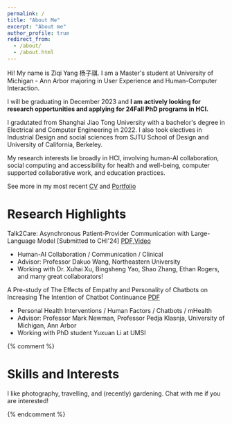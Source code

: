 ```yaml
---
permalink: /
title: "About Me"
excerpt: "About me"
author_profile: true
redirect_from: 
  - /about/
  - /about.html
---
```


Hi! My name is Ziqi Yang 杨子祺. I am a Master's student at University of Michigan - Ann Arbor majoring in User Experience and Human-Computer Interaction. 

I will be graduating in December 2023 and **I am actively looking for research opportunities and applying for 24Fall PhD programs in HCI.**

I gradutated from Shanghai Jiao Tong University with a bachelor's degree in Electrical and Computer Engineering in 2022. I also took electives in Industrial Design and social sciences from SJTU School of Design and University of California, Berkeley. 

My research interests lie broadly in HCI, involving human-AI collaboration, social computing and accessibility for health and well-being, computer supported collaborative work, and education practices.

See more in my most recent [CV](https://drive.google.com/file/d/1eZlaWWHQk5GQgvViuQ01fzbv12fW7ODj/view?usp=sharing)
and [Portfolio](https://ziqis-portfolio.webflow.io/)


# Research Highlights
<!-- <p float="left">
  <img src="/img1.png" width="100" />
  <img src="/img2.png" width="100" /> 
  <img src="/img3.png" width="100" />
</p> -->

Talk2Care: Asynchronous Patient-Provider Communication with Large-Language Model [Submitted to CHI'24]
[PDF](https://arxiv.org/abs/2309.09357),[Video]([https://](https://youtu.be/fMMDN7gZGjs))
- Human-AI Collaboration / Communication / Clinical
- Advisor: Professor Dakuo Wang, Northeastern University
- Working with Dr. Xuhai Xu, Bingsheng Yao, Shao Zhang, Ethan Rogers, and many great collaborators!


A Pre-study of The Effects of Empathy and Personality of Chatbots on Increasing The Intention of Chatbot Continuance [PDF]([https://](https://drive.google.com/file/d/1R8OSR61UOyUseOvf2t_uAYz-JDCtbojh/view?usp=drive_link))
- Personal Health Interventions / Human Factors / Chatbots / mHealth
- Advisor: Professor Mark Newman, Professor Pedja Klasnja, University of Michigan, Ann Arbor
- Working with PhD student Yuxuan Li at UMSI


<!-- Facebook for People with Dementia - Critique and Redesign
- Accessibility | Older Adults | Interaction Design
- Supervisor: Dr. Robin Brewer, University of Michigan, Ann Arbor
- [Project Paper](https://drive.google.com/file/d/1yKaZgQ0l5ZG7jOVQh-FoweCtiBrTROZ9/view?usp=share_link)

Bilibili/Cake-Making: An Online Community Analysis
- Social Computing | Online Communities
- Supervisor: Dr. Nazanin Andalibi, University of Michigan, Ann Arbor
- [Project Report](https://drive.google.com/file/d/1yKaZgQ0l5ZG7jOVQh-FoweCtiBrTROZ9/view?usp=share_link) -->


<!-- # UX Research and Design -->

<!-- I was/am previously 
- a UX designer intern at Microsoft(C+AI) and 
- product manager intern at eBay (Data Infrastructure) and Red 小红书. 

I researched the needs and pain points for professionals such as supply chain managers, data engineers, as well as vast number of consumers on social media. I aimed to design and develop products and promotes working efficiency or content quality and addresses affordance with the help of algorithms. -->



{% comment %} 
# Skills and Interests


I like photography, travelling, and (recently) gardening. Chat with me if you are interested!

{% endcomment %}

